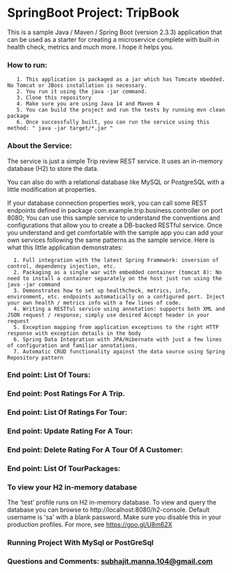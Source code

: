 # SpringBoot Project: TripBook 
This is a sample Java / Maven / Spring Boot (version 2.3.3) application that can be used as a starter 
for creating a microservice complete with built-in health check, metrics and much more. I hope it helps you.
### How to run: 
       1. This application is packaged as a jar which has Tomcate mbedded. No Tomcat or JBoss installation is necessary.
       2. You run it using the java -jar command.
       3. Clone this repository
       4. Make sure you are using Java 14 and Maven 4
       5. You can build the project and run the tests by running mvn clean package
       6. Once successfully built, you can run the service using this method: " java -jar target/*.jar "  
### About the Service:
   The service is just a simple Trip review REST service. It uses an in-memory database (H2) to store the data.
   
   You can also do with a relational database like MySQL or PostgreSQL with a little modification at properties.
   
   If your database connection properties work, you can call some REST endpoints defined in package com.example.trip.business.controller on port 8080;
   You can use this sample service to understand the conventions and configurations that allow you to create a DB-backed RESTful service. Once you understand and get comfortable with the sample app you can add your own services following the same patterns as the sample service. 
   Here is what this little application demonstrates:
   
      1. Full integration with the latest Spring Framework: inversion of control, dependency injection, etc.
      2. Packaging as a single war with embedded container (tomcat 8): No need to install a container separately on the host just run using the java -jar command
      3. Demonstrates how to set up healthcheck, metrics, info, environment, etc. endpoints automatically on a configured port. Inject your own health / metrics info with a few lines of code.
      4. Writing a RESTful service using annotation: supports both XML and JSON request / response; simply use desired Accept header in your request
      5. Exception mapping from application exceptions to the right HTTP response with exception details in the body
      6. Spring Data Integration with JPA/Hibernate with just a few lines of configuration and familiar annotations.
      7. Automatic CRUD functionality against the data source using Spring Repository pattern
### End point: List Of Tours:

### End point: Post Ratings For A Trip.
     
### End point: List Of Ratings For Tour:


### End point: Update Rating For A Tour: 


### End point: Delete Rating For A Tour Of A Customer: 


### End point: List Of TourPackages: 


### To view your H2 in-memory database
   The 'test' profile runs on H2 in-memory database. To view and query the database you can browse to http://localhost:8080/h2-console.
   Default username is 'sa'
   with a blank password. Make sure you disable this in your production profiles. For more, see https://goo.gl/U8m62X
      
### Running Project With MySql or PostGreSql 

### Questions and Comments: subhajit.manna.104@gmail.com